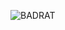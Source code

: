 ![BADRAT](https://github.com/yuankong666/Ultimate-RAT-Collection/assets/128066597/bffdc5d5-702d-4977-b5a7-e16c2494e703)
